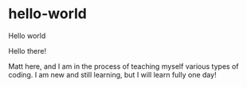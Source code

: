 # hello-world
Hello world

Hello there!

Matt here, and I am in the process of teaching myself various types of coding.
I am new and still learning, but I will learn fully one day!
